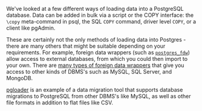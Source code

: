We've looked at a few different ways of loading data into a PostgreSQL database.
 Data can be added in bulk via a script or the COPY interface:  the `\copy` meta-command in psql, the SQL `COPY` command, driver level `COPY`, or a client like pgAdmin.

These are certainly not the only methods of loading data into Postgres - there 
are many others that might be suitable depending on your requirements. For example, foreign data wrappers (such as [`postgres_fdw`](https://www.postgresql.org/docs/current/postgres-fdw.html)) allow access to external databases, from which you could then import to your own. There are [many types of foreign data wrappers](https://wiki.postgresql.org/wiki/Foreign_data_wrappers) that give you access to other kinds of DBMS's such as MySQL, SQL Server, and MongoDB.

[pgloader](https://pgloader.io/) is an example of a data migration tool that 
supports database migrations to PostgreSQL from other DBMS's like MySQL, as 
well as other file formats in addition to flat files like CSV.  
